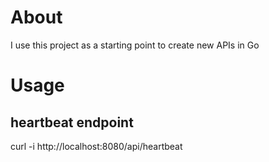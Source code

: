 # About
I use this project as a starting point to create new APIs in Go

# Usage

## heartbeat endpoint
curl -i http://localhost:8080/api/heartbeat


